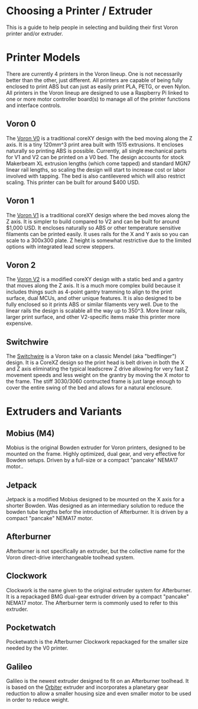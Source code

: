 # Choosing a Printer / Extruder 

This is a guide to help people in selecting and building their first Voron printer and/or extruder.

# Printer Models

There are currently 4 printers in the Voron lineup.  One is not necessarily better than the other, just different.  All printers are capable of being fully enclosed to print ABS but can just as easily print PLA, PETG, or even Nylon.  All printers in the Voron lineup are designed to use a Raspberry Pi linked to one or more motor controller board(s) to manage all of the printer functions and interface controls.

## Voron 0

The [Voron V0](http://vorondesign.com/voron0) is a traditional coreXY design with the bed moving along the Z axis. It is a tiny 120mm^3 print area built with 1515 extrusions. It encloses naturally so printing ABS is possible. Currently, all single mechanical parts for V1 and V2 can be printed on a V0 bed. The design accounts for stock Makerbeam XL extrusion lengths (which come tapped) and standard MGN7 linear rail lengths, so scaling the design will start to increase cost or labor involved with tapping. The bed is also cantilevered which will also restrict scaling. This printer can be built for around \$400 USD. 

## Voron 1

The [Voron V1](http://vorondesign.com/voron1.8) is a traditional coreXY design where the bed moves along the Z axis. It is simpler to build compared to V2 and can be built for around \$1,000 USD. It encloses naturally so ABS or other temperature sensitive filaments can be printed easily. It uses rails for the X and Y axis so you can scale to a 300x300 plate. Z height is somewhat restrictive due to the limited options with integrated lead screw steppers. 

## Voron 2

The [Voron V2](http://vorondesign.com/voron2.4) is a modified coreXY design with a static bed and a gantry that moves along the Z axis. It is a much more complex build because it includes things such as 4-point gantry tramming to align to the print surface, dual MCUs, and other unique features. It is also designed to be fully enclosed so it prints ABS or similar filaments very well. Due to the linear rails the design is scalable all the way up to 350^3. More linear rails, larger print surface, and other V2-specific items make this printer more expensive. 

## Switchwire

The [Switchwire](http://vorondesign.com/voron_switchwire) is a Voron take on a classic Mendel (aka "bedflinger") design. It is a CoreXZ design so the print head is belt driven in both the X and Z axis eliminating the typical leadscrew Z drive allowing for very fast Z movement speeds and less weight on the grantry by moving the X motor to the frame.   The stiff 3030/3060 contructed frame is just large enough to cover the entire swing of the bed and allows for a natural enclosure. 

# Extruders and Variants

## Mobius (M4)

Mobius is the original Bowden extruder for Voron printers, designed to be mounted on the frame.  Highly optimized, dual gear, and very effective for Bowden setups.  Driven by a full-size or a compact "pancake" NEMA17 motor..

## Jetpack

Jetpack is a modified Mobius designed to be mounted on the X axis for a shorter Bowden.  Was designed as an intermediary solution to reduce the bowden tube lengths befor the introduction of Afterburner.  It is driven by a compact "pancake" NEMA17 motor.

## Afterburner

Afterburner is not specifically an extruder, but the collective name for the Voron direct-drive interchangeable toolhead system.

## Clockwork

Clockwork is the name given to the original extruder system for Afterburner.  It is a repackaged BMG dual-gear extruder driven by a compact "pancake" NEMA17 motor.  The Afterburner term is commonly used to refer to this extruder.

## Pocketwatch

Pocketwatch is the Afterburner Clockwork repackaged for the smaller size needed by the V0 printer.

## Galileo

Galileo is the newest extruder designed to fit on an Afterburner toolhead.  It is based on the [Orbiter](https://www.thingiverse.com/thing:4223085) extruder and incorporates a planetary gear reduction to allow a smaller housing size and even smaller motor to be used in order to reduce weight.
